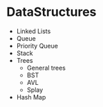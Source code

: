 # DataStructures
* Linked Lists
* Queue
* Priority Queue
* Stack
* Trees
   * General trees
   * BST
   * AVL
   * Splay
* Hash Map
